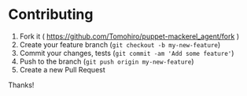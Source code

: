 Contributing
================================================================================

1. Fork it ( https://github.com/Tomohiro/puppet-mackerel_agent/fork )
2. Create your feature branch (`git checkout -b my-new-feature`)
3. Commit your changes, tests (`git commit -am 'Add some feature'`)
4. Push to the branch (`git push origin my-new-feature`)
5. Create a new Pull Request

Thanks!
